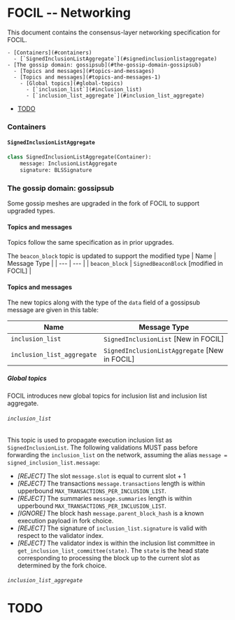 # FOCIL -- Networking

This document contains the consensus-layer networking specification for FOCIL.

<!-- START doctoc generated TOC please keep comment here to allow auto update -->
<!-- DON'T EDIT THIS SECTION, INSTEAD RE-RUN doctoc TO UPDATE -->

    - [Containers](#containers)
      - [`SignedInclusionListAggregate`](#signedinclusionlistaggregate)
    - [The gossip domain: gossipsub](#the-gossip-domain-gossipsub)
      - [Topics and messages](#topics-and-messages)
      - [Topics and messages](#topics-and-messages-1)
        - [Global topics](#global-topics)
          - [`inclusion_list`](#inclusion_list)
          - [`inclusion_list_aggregate`](#inclusion_list_aggregate)
- [TODO](#todo)

<!-- END doctoc generated TOC please keep comment here to allow auto update -->

### Containers

#### `SignedInclusionListAggregate`

```python
class SignedInclusionListAggregate(Container):
    message: InclusionListAggregate
    signature: BLSSignature
```

### The gossip domain: gossipsub

Some gossip meshes are upgraded in the fork of FOCIL to support upgraded types.

#### Topics and messages

Topics follow the same specification as in prior upgrades.

The `beacon_block` topic is updated to support the modified type
| Name | Message Type |
| --- | --- |
| `beacon_block` | `SignedBeaconBlock` [modified in FOCIL] |

#### Topics and messages

The new topics along with the type of the `data` field of a gossipsub message are given in this table:

| Name                          | Message Type                                         |
|-------------------------------|------------------------------------------------------|
| `inclusion_list`    | `SignedInclusionList` [New in FOCIL] |
| `inclusion_list_aggregate`           | `SignedInclusionListAggregate` [New in FOCIL]       |

##### Global topics

FOCIL introduces new global topics for inclusion list and inclusion list aggregate.

###### `inclusion_list`

This topic is used to propagate execution inclusion list as `SignedInclusionList`.
The following validations MUST pass before forwarding the `inclusion_list` on the network, assuming the alias `message = signed_inclusion_list.message`:

- _[REJECT]_ The slot `message.slot` is equal to current slot + 1 
- _[REJECT]_ The transactions `message.transactions` length is within upperbound `MAX_TRANSACTIONS_PER_INCLUSION_LIST`.
- _[REJECT]_ The summaries `message.summaries` length is within upperbound `MAX_TRANSACTIONS_PER_INCLUSION_LIST`.
- _[IGNORE]_ The block hash `message.parent_block_hash` is a known execution payload in fork choice.
- _[REJECT]_ The signature of `inclusion_list.signature` is valid with respect to the validator index. 
- _[REJECT]_ The validator index is within the inclusion list committee in `get_inclusion_list_committee(state)`. The `state` is the head state corresponding to processing the block up to the current slot as determined by the fork choice. 

###### `inclusion_list_aggregate`

# TODO
